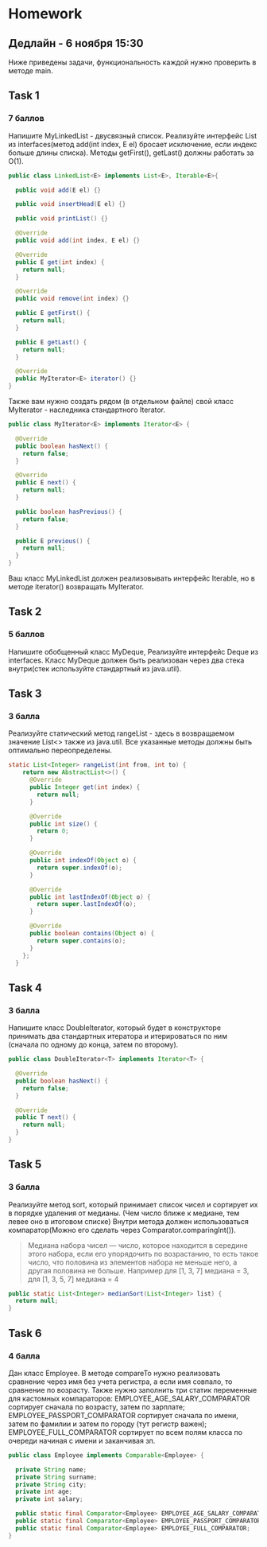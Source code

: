 # Homework 
## Дедлайн - 6 ноября 15:30
Ниже приведены задачи, функциональность каждой нужно проверить в методе main.

## Task 1
### 7 баллов
Напишите MyLinkedList - двусвязный список. Реализуйте интерфейс List из interfaces(метод add(int index, E el) бросает исключение, если индекс больше длины списка). Методы getFirst(), getLast() должны работать за O(1).
```java
public class LinkedList<E> implements List<E>, Iterable<E>{

  public void add(E el) {}

  public void insertHead(E el) {}

  public void printList() {}

  @Override
  public void add(int index, E el) {}

  @Override
  public E get(int index) {
    return null;
  }

  @Override
  public void remove(int index) {}

  public E getFirst() {
    return null;
  }

  public E getLast() {
    return null;
  }

  @Override
  public MyIterator<E> iterator() {}
}
```

Также вам нужно создать рядом (в отдельном файле) свой класс MyIterator - наследника стандартного Iterator.
```java
public class MyIterator<E> implements Iterator<E> {

  @Override
  public boolean hasNext() {
    return false;
  }

  @Override
  public E next() {
    return null;
  }

  public boolean hasPrevious() {
    return false;
  }

  public E previous() {
    return null;
  }
}
```
Ваш класс MyLinkedList должен реализовывать интерфейс Iterable, но в методе iterator() возвращать MyIterator.

## Task 2
### 5 баллов
Напишите обобщенный класс MyDeque, Реализуйте интерфейс Deque из interfaces. Класс MyDeque должен быть реализован через два стека внутри(стек используйте стандартный из java.util). 

## Task 3
### 3 балла
Реализуйте статический метод rangeList - здесь в возвращаемом значение List<> также из java.util. Все указанные методы должны быть оптимально переопределены.
```java
static List<Integer> rangeList(int from, int to) {
    return new AbstractList<>() {
      @Override
      public Integer get(int index) {
        return null;
      }

      @Override
      public int size() {
        return 0;
      }

      @Override
      public int indexOf(Object o) {
        return super.indexOf(o);
      }

      @Override
      public int lastIndexOf(Object o) {
        return super.lastIndexOf(o);
      }

      @Override
      public boolean contains(Object o) {
        return super.contains(o);
      }
    };
  }
```

## Task 4
### 3 балла
Напишите класс DoubleIterator, который будет в конструкторе принимать два стандартных итератора и итерироваться по ним (сначала по одному до конца, затем по второму).
```java
public class DoubleIterator<T> implements Iterator<T> {

  @Override
  public boolean hasNext() {
    return false;
  }

  @Override
  public T next() {
    return null;
  }
}
```

## Task 5
### 3 балла
Реализуйте метод sort, который принимает список чисел и сортирует их в порядке удаления от медианы. (Чем число ближе к медиане, тем левее оно в итоговом списке) Внутри метода должен использоваться компаратор(Можно его сделать через Comparator.comparingInt()).
> Медиана набора чисел — число, которое находится в середине этого набора, если его упорядочить по возрастанию, то есть такое число, что половина из элементов набора не меньше него, а другая половина не больше. Например для [1, 3, 7] медиана = 3, для [1, 3, 5, 7] медиана = 4
```java
public static List<Integer> medianSort(List<Integer> list) {
  return null;
} 
```

## Task 6
### 4 балла
Дан класс Employee. В методе compareTo нужно реализовать сравнение через имя без учета регистра, а если имя совпало, то сравнение по возрасту.
Также нужно заполнить три статик переменные для кастомных компараторов: EMPLOYEE_AGE_SALARY_COMPARATOR сортирует сначала по возрасту, затем по зарплате; EMPLOYEE_PASSPORT_COMPARATOR сортирует сначала по имени, затем по фамилии и затем по городу (тут регистр важен); EMPLOYEE_FULL_COMPARATOR сортирует по всем полям класса по очереди начиная с имени и заканчивая зп.
```java
public class Employee implements Comparable<Employee> {

  private String name;
  private String surname;
  private String city;
  private int age;
  private int salary;

  public static final Comparator<Employee> EMPLOYEE_AGE_SALARY_COMPARATOR;
  public static final Comparator<Employee> EMPLOYEE_PASSPORT_COMPARATOR;
  public static final Comparator<Employee> EMPLOYEE_FULL_COMPARATOR;
}
```
